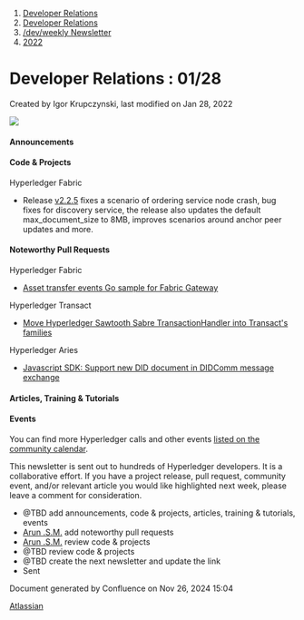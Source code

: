 1. [Developer Relations](index.html)
2. [Developer Relations](Developer-Relations_17170434.html)
3. [/dev/weekly Newsletter](17170445.html)
4. [2022](2022_17170473.html)

# Developer Relations : 01/28

Created by Igor Krupczynski, last modified on Jan 28, 2022

![](attachments/17170434/17171308.png?height=169)

#### Announcements

#### Code &amp; Projects

Hyperledger Fabric

- Release [v2.2.5](https://github.com/hyperledger/fabric/releases/tag/v2.2.5) fixes a scenario of ordering service node crash, bug fixes for discovery service, the release also updates the default max\_document\_size to 8MB, improves scenarios around anchor peer updates and more.

#### Noteworthy Pull Requests

Hyperledger Fabric

- [Asset transfer events Go sample for Fabric Gateway](https://github.com/hyperledger/fabric-samples/pull/597)

Hyperledger Transact

- [Move Hyperledger Sawtooth Sabre TransactionHandler into Transact's families](https://github.com/hyperledger/transact/pull/308)

Hyperledger Aries

- [Javascript SDK: Support new DID document in DIDComm message exchange](https://github.com/hyperledger/aries-framework-javascript/pull/609)

#### Articles, Training &amp; Tutorials

#### Events

You can find more Hyperledger calls and other events [listed on the community calendar](https://lf-hyperledger.atlassian.net/wiki/display/HYP/Calendar+of+Public+Meetings).

This newsletter is sent out to hundreds of Hyperledger developers. It is a collaborative effort. If you have a project release, pull request, community event, and/or relevant article you would like highlighted next week, please leave a comment for consideration.

- @TBD add announcements, code &amp; projects, articles, training &amp; tutorials, events
- [Arun .S.M.](https://lf-hyperledger.atlassian.net/wiki/people/621a0e5097d313006ba7386a?ref=confluence) add noteworthy pull requests
- [Arun .S.M.](https://lf-hyperledger.atlassian.net/wiki/people/621a0e5097d313006ba7386a?ref=confluence) review code &amp; projects
- @TBD review code &amp; projects
- @TBD create the next newsletter and update the link
- Sent

Document generated by Confluence on Nov 26, 2024 15:04

[Atlassian](http://www.atlassian.com/)
